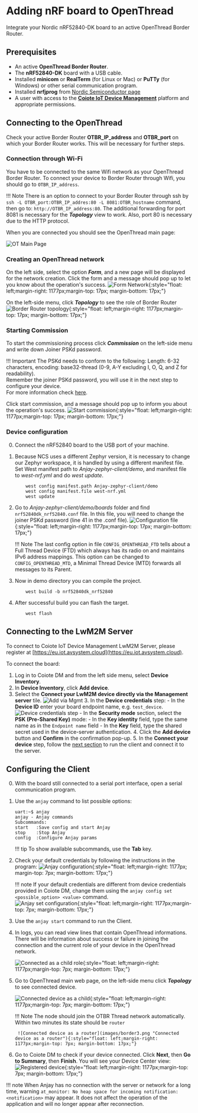 # Adding nRF board to OpenThread

Integrate your Nordic nRF52840-DK board to an active OpenThread Border Router.

## Prerequisites

- An active **OpenThread Border Router**.
- The **nRF52840-DK** board with a USB cable.
- Installed **minicom** or **RealTerm** (for Linux or Mac) or **PuTTy** (for Windows) or other serial communication program.
- Installed **nrfjprog** from [Nordic Semiconductor page](https://www.nordicsemi.com/Products/Development-tools/nrf-command-line-tools/download)
- A user with access to the [**Coiote IoT Device Management**](https://eu.iot.avsystem.cloud/ui/device/inventory) platform and appropriate permissions.

## Connecting to the OpenThread

Check your active Border Router **OTBR_IP_address** and **OTBR_port** on which your Border Router works. This will be necessary for further steps.

### Connection through Wi-Fi

You have to be connected to the same Wifi network as your OpenThread Border Router. To connect your device to Border Router through Wifi, you should go to `OTBR_IP_address`.

!!! Note
    There is an option to connect to your Border Router through ssh by `ssh -L OTBR_port:OTBR_IP_addres:80 -L 8081:OTBR_hostname` command, then go to: `http://OTBR_IP_address:80`. The additional forwarding for port 8081 is necessary for the ***Topology*** view to work. Also, port 80 is necessary due to the HTTP protocol.

When you are connected you should see the OpenThread main page:

![OT Main Page](images/ot_main_page.PNG "OT Main Page")

### Creating an OpenThread network

On the left side, select the option ***Form***, and a new page will be displayed for the network creation. Click the form and a message should pop up to let you know about the operation's success. ![Form Network](images/form_network.png "Form Network"){:style="float: left;margin-right: 1177px;margin-top: 17px; margin-bottom: 17px;"}

On the left-side menu, click ***Topology*** to see the role of Border Router ![Border Router topology](images/border1.png "Border Router topology"){:style="float: left;margin-right: 1177px;margin-top: 17px; margin-bottom: 17px;"}

### Starting Commission

To start the commissioning process click ***Commission*** on the left-side menu and write down Joiner PSKd password.

!!! Important
    The PSKd needs to conform to the following: Length: 6-32 characters, encoding: base32-thread (0-9, A-Y excluding I, O, Q, and Z for readability).
    <br />
    Remember the joiner PSKd password, you will use it in the next step to configure your device.
    <br />
    For more information check [here](https://community.silabs.com/s/article/openthread-faq?language=en_US).

Click start commission, and a message should pop up to inform you about the operation's success. ![Start commission](images/commision.png "Start commission"){:style="float: left;margin-right: 1177px;margin-top: 17px; margin-bottom: 17px;"}

### Device configuration

0. Connect the nRF52840 board to the USB port of your machine.

0. Because NCS uses a different Zephyr version, it is necessary to change our Zephyr workspace, it is handled by using a different manifest file.
Set West manifest path to *Anjay-zephyr-client/demo*, and manifest file to *west-nrf.yml* and do *west update*.

    ```
        west config manifest.path Anjay-zephyr-client/demo
        west config manifest.file west-nrf.yml
        west update
    ```

0. Go to *Anjay-zephyr-client/demo/boards* folder and find `nrf52840dk_nrf52840.conf` file. In this file, you will need to change the joiner PSKd password (line 41 in the .conf file). ![Configuration file](images/conf_file.PNG){:style="float: left;margin-right: 1177px;margin-top: 17px; margin-bottom: 17px;"}

    !!! Note
        The last config option in file `CONFIG_OPENTHREAD_FTD` tells about a Full Thread Device (FTD) which always has its radio on and maintains IPv6 address mappings. This option can be changed to `CONFIG_OPENTHREAD_MTD`, a Minimal Thread Device (MTD) forwards all messages to its Parent.

0. Now in demo directory you can compile the project.

    ```
        west build -b nrf52840dk_nrf52840
    ```

0. After successful build you can flash the target.

    ```
        west flash
    ```

## Connecting to the LwM2M Server

To connect to Coiote IoT Device Management LwM2M Server, please register at [https://eu.iot.avsystem.cloud](https://eu.iot.avsystem.cloud).

To connect the board:

1. Log in to Coiote DM and from the left side menu, select **Device Inventory**.
2. In **Device Inventory**, click **Add device**.
3. Select the **Connect your LwM2M device directly via the Management server** tile.
       ![Add via Mgmt](images/mgmt_tile.png "Add via Mgmt")
    3. In the **Device credentials** step:
         - In the **Device ID** enter your board endpoint name, e.g. `test_device`.
             ![Device credentials step](images/add_mgmt_quick.png "Device credentials step")
         - In the **Security mode** section, select the **PSK (Pre-Shared Key)** mode:
              - In the **Key identity** field, type the same name as in the `Endpoint name` field
              - In the **Key** field, type the shared secret used in the device-server authentication.
    4. Click the **Add device** button and **Confirm** in the confirmation pop-up.
    5. In the **Connect your device** step, follow the [next section](#configuring-the-client) to run the client and connect it to the server.


## Configuring the Client

0. With the board still connected to a serial port interface, open a serial communication program.
0. Use the `anjay` command to list possible options:

    ```
    uart:~$ anjay
    anjay - Anjay commands
    Subcommands:
    start   :Save config and start Anjay
    stop    :Stop Anjay
    config  :Configure Anjay params
    ```

    !!! tip
        To show available subcommands, use the **Tab** key.

0. Check your default credentials by following the instructions in the program:
    ![Anjay configuration](images/anjay_config.png "Anjay configuration"){:style="float: left;margin-right: 1177px; margin-top: 7px; margin-bottom: 17px;"}


    !!! note
        If your default credentials are different from device credentials provided in Coiote DM, change them using the `anjay config set <possible_option> <value>` command.
        <br/>
        ![Anjay set configuration](images/anjay_config_set.PNG "Anjay set configuration"){:style="float: left;margin-right: 1177px;margin-top: 7px; margin-bottom: 17px;"}


0. Use the `anjay start` command to run the Client.

0. In logs, you can read view lines that contain OpenThread informations. There will be information about success or failure in joining the connection and the current role of your device in the OpenThread network.

    ![Connected as a child role](images/connected_child.PNG "Connected as a child role"){:style="float: left;margin-right: 1177px;margin-top: 7px; margin-bottom: 17px;"}

0. Go to OpenThread main web page, on the left-side menu click ***Topology*** to see connected device.

    ![Connected device as a child](images/border2.png "Connected device as a child"){:style="float: left;margin-right: 1177px;margin-top: 7px; margin-bottom: 17px;"}

    !!! Note
        The node should join the OTBR Thread network automatically. Within two minutes its state should be `router`

        ![Connected device as a router](images/border3.png "Connected device as a router"){:style="float: left;margin-right: 1177px;margin-top: 7px; margin-bottom: 17px;"}

0. Go to Coiote DM to check if your device connected. Click **Next**, then **Go to Summary**, then **Finish**. You will see your Device Center view:
    ![Registered device](images/registered_device.png "Registered device"){:style="float: left;margin-right: 1177px;margin-top: 7px; margin-bottom: 17px;"}

!!! note
    When Anjay has no connection with the server or network for a long time, warning
    `at_monitor: No heap space for incoming notification: <notification>` may appear.
    It does not affect the operation of the application and will no longer appear after reconnection.
